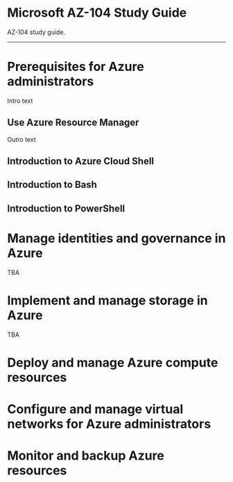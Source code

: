 # Microsoft AZ-104 Study Guide

AZ-104 study guide.

---

# Prerequisites for Azure administrators

Intro text

## Use Azure Resource Manager
Outro text

## Introduction to Azure Cloud Shell

## Introduction to Bash

## Introduction to PowerShell

# Manage identities and governance in Azure
TBA

# Implement and manage storage in Azure
TBA

# Deploy and manage Azure compute resources

# Configure and manage virtual networks for Azure administrators

# Monitor and backup Azure resources
